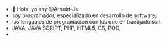 - 👋 Hola, yo soy @Arnold-Js
- soy programador, especializado en desarrollo de software.
- los lenguajes de programacion con los que eh tranajado son:
- JAVA, JAVA SCRIPT, PHP, HTML5, CS, POO, 
- 

<!---
Arnold-Js/Arnold-Js is a ✨ special ✨ repository because its `README.md` (this file) appears on your GitHub profile.
You can click the Preview link to take a look at your changes.
--->
